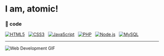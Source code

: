 # I am, **atomic**!

### 🚀 code

[![HTML5](https://img.shields.io/badge/-HTML5-FF6347?logo=html5&logoColor=white&style=for-the-badge)](https://developer.mozilla.org/en-US/docs/Web/HTML) &nbsp;
[![CSS3](https://img.shields.io/badge/-CSS3-2965F1?logo=css3&logoColor=white&style=for-the-badge)](https://developer.mozilla.org/en-US/docs/Web/CSS) &nbsp;
[![JavaScript](https://img.shields.io/badge/-JavaScript-F7DF1E?logo=javascript&logoColor=white&style=for-the-badge)](https://developer.mozilla.org/en-US/docs/Web/JavaScript) &nbsp;
[![PHP](https://img.shields.io/badge/-PHP-777BB4?logo=php&logoColor=white&style=for-the-badge)](https://www.php.net/) &nbsp;
[![Node.js](https://img.shields.io/badge/-Node.js-339933?logo=node.js&logoColor=white&style=for-the-badge)](https://nodejs.org/) &nbsp;
[![MySQL](https://img.shields.io/badge/-MySQL-4479A1?logo=mysql&logoColor=white&style=for-the-badge)](https://www.mysql.com/)

---

![Web Development GIF](https://i.pinimg.com/originals/8d/65/4a/8d654a13763bdec3d37ab4180c8b66e6.gif)
